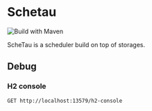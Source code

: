 # Schetau

![Build with Maven](https://github.com/DataCanvasIO/schetau/workflows/Build%20with%20Maven/badge.svg)

ScheTau is a scheduler build on top of storages.

## Debug

### H2 console

```
GET http://localhost:13579/h2-console
```
